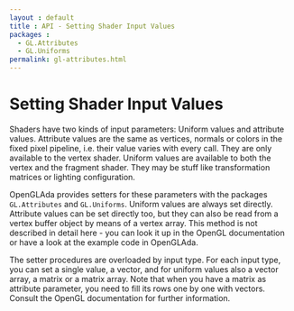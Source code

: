 ```yaml
---
layout : default
title : API - Setting Shader Input Values
packages :
  - GL.Attributes
  - GL.Uniforms
permalink: gl-attributes.html
---
```


# Setting Shader Input Values

Shaders have two kinds of input parameters: Uniform values and attribute values. Attribute
values are the same as vertices, normals or colors in the fixed pixel pipeline, i.e.
their value varies with every call. They are only available to the vertex shader.
Uniform values are available to both the vertex and the fragment shader. They may be
stuff like transformation matrices or lighting configuration.

OpenGLAda provides setters for these parameters with the packages `GL.Attributes` and
`GL.Uniforms`. Uniform values are always set directly. Attribute values can be set
directly too, but they can also be read from a vertex buffer object by means of a
vertex array. This method is not described in detail here - you can look it up in the
OpenGL documentation or have a look at the example code in OpenGLAda.

The setter procedures are overloaded by input type. For each input type, you can set
a single value, a vector, and for uniform values also a vector array, a matrix or a
matrix array. Note that when you have a matrix as attribute parameter, you need to fill
its rows one by one with vectors. Consult the OpenGL documentation for further
information.